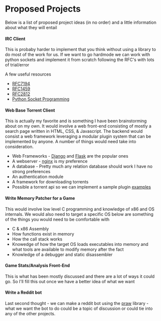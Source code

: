 # Proposed Projects

Below is a list of proposed project ideas (in no order) and a little information about what they will entail



 #### IRC Client
 This is probaby harder to implement that you think without using a library to do most of the work for us. If we want to go hardmode we can work with python sockets and implement it from scratch following the RFC's with lots of trial/error
 
 A few useful resources
 * [RFC7194](https://tools.ietf.org/html/rfc7194)
 * [RFC1459](https://tools.ietf.org/html/rfc1459)
 * [RFC2812](https://tools.ietf.org/html/rfc2812)
 * [Python Socket Programming](https://docs.python.org/3.5/howto/sockets.html)
  
 #### Web Base Torrent Client
  This is actually my favorite and is something I have been brainstorming about on my own. It would involve a web front-end consisting of mostly a search page written in HTML, CSS, & Javascript. The  backend would consist a web framework leveraging a modular plugin system that can be implemented by anyone. A number of things would need take into consideration.
  * Web Frameworks - [Django](https://www.djangoproject.com/) and [Flask](http://flask.pocoo.org/) are the popular ones
  * A webserver - [nginx](https://www.nginx.com/resources/wiki/) is my preference
  * A database - Pretty much any relation database should work I have no strong preferences
  * An authentication module
  * A framework for downloading torrents
  * Possible a torrent api so we can implement a sample plugin [examples](http://www.programmableweb.com/category/torrents/api)
  
 #### Write Memory Patcher for a Game
 This would involve low level C programming and knowledge of x86 and OS internals. We would also need to target a specific OS below are something of the things you would need to be comfortable with
 * C & x86 Assembly
 * How functions exist in memory
 * How the call stack works
 * Knowedge of how the target OS loads executables into memory and what tools are available to modify memory after the fact
 * Knowledge of a debugger and static disassembler
 
 #### Game Stats/Analysis Front-End
 This is what has been mostly discussed and there are a lot of ways it could go. So I'll fill this out once we have a better idea of what we want
 
 #### Write a Reddit bot
 Last second thought - we can make a reddit bot using the [praw](https://praw.readthedocs.io/en/stable/) library - what we want the bot to do could be a topic of discussion or could tie into any of the other projects.

